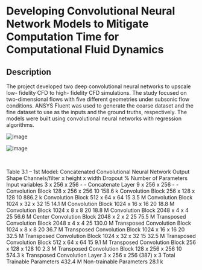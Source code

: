 <h1> Developing Convolutional Neural Network Models to Mitigate Computation Time for Computational Fluid Dynamics </h1>
<h2> Description </h2>
The project developed two deep convolutional neural networks to upscale low- fidelity CFD to high- fidelity CFD simulations. The study focused on two-dimensional flows with five different geometries under subsonic flow conditions. ANSYS Fluent was used to generate the coarse dataset and the fine dataset to use as the inputs and the ground truths, respectively. The models were built using convolutional neural networks with regression algorithms.
<br/>

![image](https://user-images.githubusercontent.com/130534007/233774850-413bcace-890f-4c6b-a08e-2a2929c463be.png)

![image](https://user-images.githubusercontent.com/130534007/233774851-acfea444-7f11-4550-b921-2a2c8b09e8ca.png)

<br/>

Table 3.1 – 1st Model: Concatenated Convolutional Neural Network
	Output Shape
Channels/filter x height x width	Dropout %	Number of Parameters
Input variables	3 x 256 x 256	-	-
Concatenate Layer	9 x 256 x 256	-	-
Convolution Block	128 x 256 x 256	10	158.6 k
Convolution Block	256 x 128 x 128	10	886.2 k
Convolution Block	512 x 64 x 64	15	3.5 M
Convolution Block	1024 x 32 x 32	15	14.1 M
Convolution Block	1024 x 16 x 16	20	18.8 M
Convolution Block	1024 x 8 x 8	20	18.8 M
Convolution Block	2048 x 4 x 4	25	56.6 M
Center Convolution Block	2048 x 2 x 2	25	75.5 M
Transposed Convolution Block	2048 x 4 x 4	25	130.0 M
Transposed Convolution Block	1024 x 8 x 8	20	36.7 M
Transposed Convolution Block	1024 x 16 x 16	20	32.5 M
Transposed Convolution Block	1024 x 32 x 32	15	32.5 M
Transposed Convolution Block	512 x 64 x 64	15	9.1 M
Transposed Convolution Block	256 x 128 x 128	10	2.3 M
Transposed Convolution Block	128 x 256 x 256	10	574.3 k
Transposed Convolution Layer		3 x 256 x 256		(387) x 3
Total Trainable Parameters			432.4 M
Non-trainable Parameters			28.1 k
